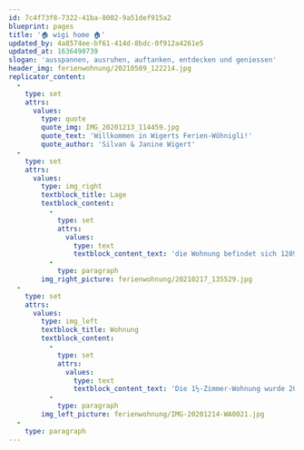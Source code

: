 ```yaml
---
id: 7c4f73f8-7322-41ba-8002-9a51def915a2
blueprint: pages
title: '🏠 wigi home 🏠'
updated_by: 4a8574ee-bf61-414d-8bdc-0f912a4261e5
updated_at: 1636490739
slogan: 'ausspannen, ausruhen, auftanken, entdecken und geniessen'
header_img: ferienwohnung/20210509_122214.jpg
replicator_content:
  -
    type: set
    attrs:
      values:
        type: quote
        quote_img: IMG_20201213_114459.jpg
        quote_text: 'Willkommen in Wigerts Ferien-Wöhnigli!'
        quote_author: 'Silvan & Janine Wigert'
  -
    type: set
    attrs:
      values:
        type: img_right
        textblock_title: Lage
        textblock_content:
          -
            type: set
            attrs:
              values:
                type: text
                textblock_content_text: 'die Wohnung befindet sich 1289 m ü. M., im Bündner Bergdorf Affeier (Gemeinde Obersaxen-Mundaun)'
          -
            type: paragraph
        img_right_picture: ferienwohnung/20210217_135529.jpg
  -
    type: set
    attrs:
      values:
        type: img_left
        textblock_title: Wohnung
        textblock_content:
          -
            type: set
            attrs:
              values:
                type: text
                textblock_content_text: 'Die 1½-Zimmer-Wohnung wurde 2020/21 vollständig renoviert, sie hat eine Grösse von 26 m2 und eignet sich für einen Aufenthalt von 1 bis 2 Personen.'
          -
            type: paragraph
        img_left_picture: ferienwohnung/IMG-20201214-WA0021.jpg
  -
    type: paragraph
---
```

